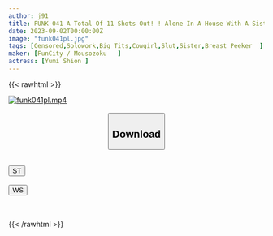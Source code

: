 ```yaml
---
author: j91
title: FUNK-041 A Total Of 11 Shots Out! ! Alone In A House With A Sister-in-law Who Was Able To Remarry Her Parents! I Was Pies Every Day By My Busty Slut Sister... Shion Yumi
date: 2023-09-02T00:00:00Z
image: "funk041pl.jpg"
tags: [Censored,Solowork,Big Tits,Cowgirl,Slut,Sister,Breast Peeker	 ]
maker: [FunCity / Mousozoku   ]
actress: [Yumi Shion ]
---
```



{{< rawhtml >}}

<div class="video" data-videoid="kLvAAomagVCOALD">
    <a href="javascript:;">
        <img src="https://my.j91.asia/posts/funk041pl/funk041pl.jpg" width="WIDTH" height="HEIGHT" alt="funk041pl.mp4" loading="lazy">
    </a>
</div>

<script type="text/javascript" src="https://j91.asia/asset/on-demand-st.js"></script>

<br>
  <link rel="stylesheet" href="https://j91.asia/asset/bs5.css">
  
  <center>
  <button class="btn btn-primary" type="button" data-bs-toggle="collapse" data-bs-target=".multi-collapse" aria-expanded="false" aria-controls="multiCollapseExample1 multiCollapseExample2"><h2>Download</h2></button></center>
</p>
<div class="row">
  <div class="col">
    <div class="collapse multi-collapse" id="multiCollapseExample1">
      <div class="card card-body">
	      	      <br>
<div class="buttons">  
<a href="https://streamtape.to/v/kLvAAomagVCOALD"><button class="btn-hover color-3"><i class="fa fa-download"></i> ST</button></a></div>
    </div>
  </div>
</div>
  <div class="col">
    <div class="collapse multi-collapse" id="multiCollapseExample2">
      <div class="card card-body">
	      <br>
<div class="buttons">
    <a href="https://wolfstream.tv/xfmteagkd1xb"><button class="btn-hover color-9"><i class="fa fa-download"></i> WS</button></a></div>
<br><br>
      </div>
    </div>
  </div>
</div>

{{< /rawhtml >}}